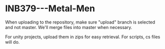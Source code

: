 # INB379---Metal-Men

When uploading to the repository, make sure "upload" branch is selected and not master. 
We'll merge files into master when necessary.

For unity projects, upload them in zips for easy retrieval.
For scripts, cs files will do.
